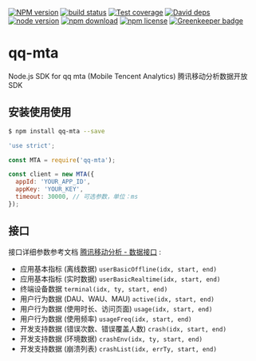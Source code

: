 [![NPM version][npm-image]][npm-url]
[![build status][travis-image]][travis-url]
[![Test coverage][coveralls-image]][coveralls-url]
[![David deps][david-image]][david-url]
[![node version][node-image]][node-url]
[![npm download][download-image]][download-url]
[![npm license][license-image]][download-url]
[![Greenkeeper badge](https://badges.greenkeeper.io/yourtion/node-qq-mta-sdk.svg)](https://greenkeeper.io/)

[npm-image]: https://img.shields.io/npm/v/qq-mta.svg?style=flat-square
[npm-url]: https://npmjs.org/package/qq-mta
[travis-image]: https://img.shields.io/travis/yourtion/node-qq-mta-sdk.svg?style=flat-square
[travis-url]: https://travis-ci.org/yourtion/node-qq-mta-sdk
[coveralls-image]: https://img.shields.io/coveralls/yourtion/node-qq-mta-sdk.svg?style=flat-square
[coveralls-url]: https://coveralls.io/r/yourtion/node-qq-mta-sdk?branch=master
[david-image]: https://img.shields.io/david/yourtion/node-qq-mta-sdk.svg?style=flat-square
[david-url]: https://david-dm.org/yourtion/node-qq-mta-sdk
[node-image]: https://img.shields.io/badge/node.js-%3E=4.0-green.svg?style=flat-square
[node-url]: http://nodejs.org/download/
[download-image]: https://img.shields.io/npm/dm/qq-mta.svg?style=flat-square
[download-url]: https://npmjs.org/package/qq-mta
[license-image]: https://img.shields.io/npm/l/qq-mta.svg

# qq-mta

Node.js SDK for qq mta (Mobile Tencent Analytics) 腾讯移动分析数据开放 SDK

## 安装使用使用

```bash
$ npm install qq-mta --save
```

```javascript
'use strict';

const MTA = require('qq-mta');

const client = new MTA({
  appId: 'YOUR_APP_ID',
  appKey: 'YOUR_KEY',
  timeout: 30000, // 可选参数，单位：ms
});
```

## 接口

接口详细参数参考文档 [腾讯移动分析 - 数据接口](https://mta.qq.com/mta/ctr_index/opd) :

- 应用基本指标 (离线数据) `userBasicOffline(idx, start, end)`
- 应用基本指标 (实时数据) `userBasicRealtime(idx, start, end)`
- 终端设备数据 `terminal(idx, ty, start, end)`
- 用户行为数据 (DAU、WAU、MAU) `active(idx, start, end)`
- 用户行为数据 (使用时长、访问页面) `usage(idx, start, end)`
- 用户行为数据 (使用频率) `usageFreq(idx, start, end)`
- 开发支持数据 (错误次数、错误覆盖人数) `crash(idx, start, end)`
- 开发支持数据 (环境数据) `crashEnv(idx, ty, start, end)`
- 开发支持数据 (崩溃列表) `crashList(idx, errTy, start, end)`
